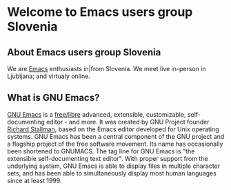 # Welcome to Emacs users group Slovenia

## About Emacs users group Slovenia
We are [Emacs](https://en.wikipedia.org/wiki/Emacs) enthusiasts in|from Slovenia. We meet live in-person in Ljubljana; and virtualy online.

## What is GNU Emacs?
[GNU Emacs](https://www.gnu.org/software/emacs/) is a [free/libre](https://www.gnu.org/philosophy/free-sw.html) advanced, extensible, customizable, self-documenting editor - and more. It was created by GNU Project founder [Richard Stallman](https://stallman.org), based on the Emacs editor developed for Unix operating systems. GNU Emacs has been a central component of the GNU project and a flagship project of the free software movement. Its name has occasionally been shortened to GNUMACS. The tag line for GNU Emacs is "the extensible self-documenting text editor". With proper support from the underlying system, GNU Emacs is able to display files in multiple character sets, and has been able to simultaneously display most human languages since at least 1999.
